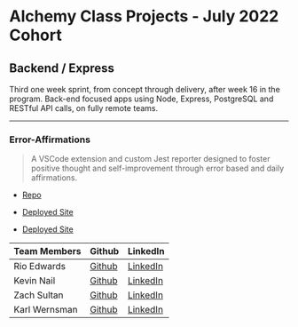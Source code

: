 # Alchemy Class Projects - July 2022 Cohort

## Backend / Express

Third one week sprint, from concept through delivery, after week 16 in the program. Back-end focused apps using Node, Express, PostgreSQL and RESTful API calls, on fully remote teams.

---

### Error-Affirmations

> A VSCode extension and custom Jest reporter designed to foster positive thought and self-improvement through error based and daily affirmations.
>
> > 

- [Repo](https://github.com/VSCode-Empaths)

- [Deployed Site](https://error-affirmations.herokuapp.com/)

- [Deployed Site](https://marketplace.visualstudio.com/items?itemName=VSCodeEmpaths.erroraffirmations&ssr=false#overview)

| Team Members    | Github                                      | LinkedIn                                                           |
| --------------- | ------------------------------------------- | ------------------------------------------------------------------ |
| Rio Edwards      | [Github](https://github.com/rioredwards)     | [LinkedIn]()      |
| Kevin Nail    | [Github]()     | [LinkedIn](https://github.com/kevinnail)      |
| Zach Sultan   | [Github](https://github.com/Zacharyjsultan)     | [LinkedIn](https://www.linkedin.com/in/zachary-sultan/)      |
| Karl Wernsman    | [Github](https://github.com/karlwernsman)     | [LinkedIn]()      |


